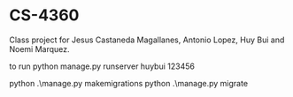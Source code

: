 # CS-4360
Class project for Jesus Castaneda Magallanes, Antonio Lopez, Huy Bui and Noemi Marquez. 

to run 
python manage.py runserver
huybui
123456

python .\manage.py makemigrations
python .\manage.py migrate